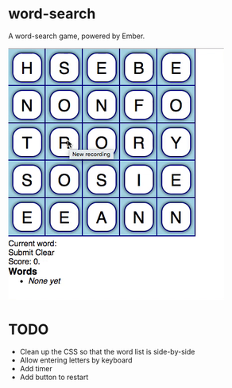 # word-search

A word-search game, powered by Ember.

![Gif of game](example.gif)

# TODO

- Clean up the CSS so that the word list is side-by-side
- Allow entering letters by keyboard
- Add timer
- Add button to restart
